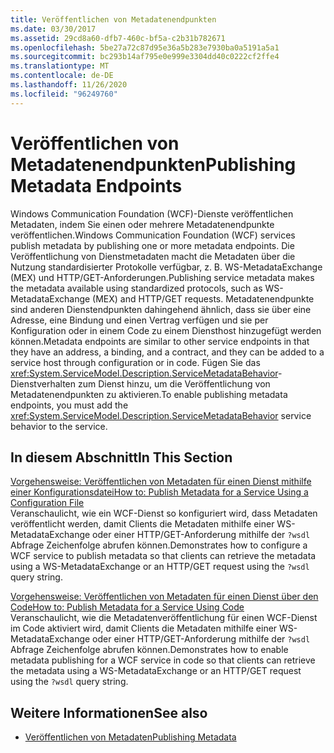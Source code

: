 ```yaml
---
title: Veröffentlichen von Metadatenendpunkten
ms.date: 03/30/2017
ms.assetid: 29cd8a60-dfb7-460c-bf5a-c2b31b782671
ms.openlocfilehash: 5be27a72c87d95e36a5b283e7930ba0a5191a5a1
ms.sourcegitcommit: bc293b14af795e0e999e3304dd40c0222cf2ffe4
ms.translationtype: MT
ms.contentlocale: de-DE
ms.lasthandoff: 11/26/2020
ms.locfileid: "96249760"
---
```

# <a name="publishing-metadata-endpoints"></a><span data-ttu-id="bedc5-102">Veröffentlichen von Metadatenendpunkten</span><span class="sxs-lookup"><span data-stu-id="bedc5-102">Publishing Metadata Endpoints</span></span>

<span data-ttu-id="bedc5-103">Windows Communication Foundation (WCF)-Dienste veröffentlichen Metadaten, indem Sie einen oder mehrere Metadatenendpunkte veröffentlichen.</span><span class="sxs-lookup"><span data-stu-id="bedc5-103">Windows Communication Foundation (WCF) services publish metadata by publishing one or more metadata endpoints.</span></span> <span data-ttu-id="bedc5-104">Die Veröffentlichung von Dienstmetadaten macht die Metadaten über die Nutzung standardisierter Protokolle verfügbar, z. B. WS-MetadataExchange (MEX) und HTTP/GET-Anforderungen.</span><span class="sxs-lookup"><span data-stu-id="bedc5-104">Publishing service metadata makes the metadata available using standardized protocols, such as WS-MetadataExchange (MEX) and HTTP/GET requests.</span></span> <span data-ttu-id="bedc5-105">Metadatenendpunkte sind anderen Dienstendpunkten dahingehend ähnlich, dass sie über eine Adresse, eine Bindung und einen Vertrag verfügen und sie per Konfiguration oder in einem Code zu einem Diensthost hinzugefügt werden können.</span><span class="sxs-lookup"><span data-stu-id="bedc5-105">Metadata endpoints are similar to other service endpoints in that they have an address, a binding, and a contract, and they can be added to a service host through configuration or in code.</span></span> <span data-ttu-id="bedc5-106">Fügen Sie das <xref:System.ServiceModel.Description.ServiceMetadataBehavior>-Dienstverhalten zum Dienst hinzu, um die Veröffentlichung von Metadatenendpunkten zu aktivieren.</span><span class="sxs-lookup"><span data-stu-id="bedc5-106">To enable publishing metadata endpoints, you must add the <xref:System.ServiceModel.Description.ServiceMetadataBehavior> service behavior to the service.</span></span>  
  
## <a name="in-this-section"></a><span data-ttu-id="bedc5-107">In diesem Abschnitt</span><span class="sxs-lookup"><span data-stu-id="bedc5-107">In This Section</span></span>  

 [<span data-ttu-id="bedc5-108">Vorgehensweise: Veröffentlichen von Metadaten für einen Dienst mithilfe einer Konfigurationsdatei</span><span class="sxs-lookup"><span data-stu-id="bedc5-108">How to: Publish Metadata for a Service Using a Configuration File</span></span>](./feature-details/how-to-publish-metadata-for-a-service-using-a-configuration-file.md)  
 <span data-ttu-id="bedc5-109">Veranschaulicht, wie ein WCF-Dienst so konfiguriert wird, dass Metadaten veröffentlicht werden, damit Clients die Metadaten mithilfe einer WS-MetadataExchange oder einer HTTP/GET-Anforderung mithilfe der `?wsdl` Abfrage Zeichenfolge abrufen können.</span><span class="sxs-lookup"><span data-stu-id="bedc5-109">Demonstrates how to configure a WCF service to publish metadata so that clients can retrieve the metadata using a WS-MetadataExchange or an HTTP/GET request using the `?wsdl` query string.</span></span>  
  
 [<span data-ttu-id="bedc5-110">Vorgehensweise: Veröffentlichen von Metadaten für einen Dienst über den Code</span><span class="sxs-lookup"><span data-stu-id="bedc5-110">How to: Publish Metadata for a Service Using Code</span></span>](./feature-details/how-to-publish-metadata-for-a-service-using-code.md)  
 <span data-ttu-id="bedc5-111">Veranschaulicht, wie die Metadatenveröffentlichung für einen WCF-Dienst im Code aktiviert wird, damit Clients die Metadaten mithilfe einer WS-MetadataExchange oder einer HTTP/GET-Anforderung mithilfe der `?wsdl` Abfrage Zeichenfolge abrufen können.</span><span class="sxs-lookup"><span data-stu-id="bedc5-111">Demonstrates how to enable metadata publishing for a WCF service in code so that clients can retrieve the metadata using a WS-MetadataExchange or an HTTP/GET request using the `?wsdl` query string.</span></span>  
  
## <a name="see-also"></a><span data-ttu-id="bedc5-112">Weitere Informationen</span><span class="sxs-lookup"><span data-stu-id="bedc5-112">See also</span></span>

- [<span data-ttu-id="bedc5-113">Veröffentlichen von Metadaten</span><span class="sxs-lookup"><span data-stu-id="bedc5-113">Publishing Metadata</span></span>](./feature-details/publishing-metadata.md)
